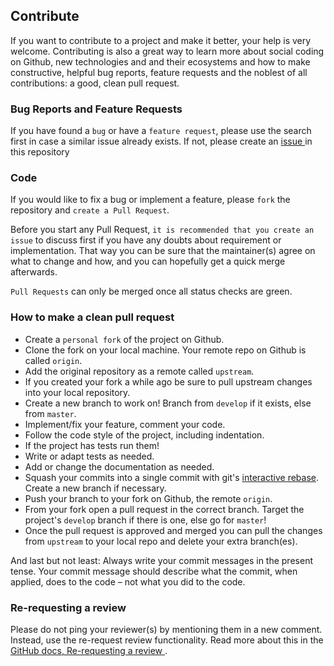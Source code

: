 ## Contribute

If you want to contribute to a project and make it better, your help is very welcome. Contributing is also a great way to learn more about social coding on Github, new technologies and and their ecosystems and how to make constructive, helpful bug reports, feature requests and the noblest of all contributions: a good, clean pull request.

### Bug Reports and Feature Requests

If you have found a `bug` or have a `feature request`, please use the search first in case a similar issue already exists. If not, please create an [ issue ](https://github.com/hikari-ai/cloud-estate/issues/new) in this repository

### Code

If you would like to fix a bug or implement a feature, please `fork` the repository and `create a Pull Request`.

Before you start any Pull Request, `it is recommended that you create an issue` to discuss first if you have any doubts about requirement or implementation. That way you can be sure that the maintainer(s) agree on what to change and how, and you can hopefully get a quick merge afterwards.

`Pull Requests` can only be merged once all status checks are green.

### How to make a clean pull request

- Create a `personal fork` of the project on Github.
- Clone the fork on your local machine. Your remote repo on Github is called `origin`.
- Add the original repository as a remote called `upstream`.
- If you created your fork a while ago be sure to pull upstream changes into your local repository.
- Create a new branch to work on! Branch from `develop` if it exists, else from `master`.
- Implement/fix your feature, comment your code.
- Follow the code style of the project, including indentation.
- If the project has tests run them!
- Write or adapt tests as needed.
- Add or change the documentation as needed.
- Squash your commits into a single commit with git's [interactive rebase](https://help.github.com/articles/interactive-rebase). Create a new branch if necessary.
- Push your branch to your fork on Github, the remote `origin`.
- From your fork open a pull request in the correct branch. Target the project's `develop` branch if there is one, else go for `master`!
- Once the pull request is approved and merged you can pull the changes from `upstream` to your local repo and delete
  your extra branch(es).

And last but not least: Always write your commit messages in the present tense. Your commit message should describe what the commit, when applied, does to the code – not what you did to the code.

### Re-requesting a review

Please do not ping your reviewer(s) by mentioning them in a new comment. Instead, use the re-request review functionality. Read more about this in the [ GitHub docs, Re-requesting a review ](https://docs.github.com/en/free-pro-team@latest/github/collaborating-with-issues-and-pull-requests/incorporating-feedback-in-your-pull-request#re-requesting-a-review).
